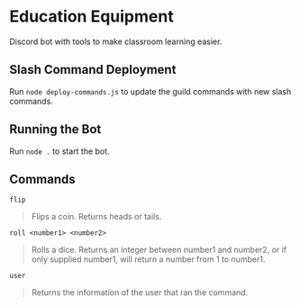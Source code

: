 # Education Equipment

Discord bot with tools to make classroom learning easier. 

## Slash Command Deployment

Run `node deploy-commands.js` to update the guild commands with new slash commands.

## Running the Bot

Run `node .` to start the bot.

## Commands

`flip`

> Flips a coin. Returns heads or tails.

`roll <number1> <number2>`

> Rolls a dice. Returns an integer between number1 and number2, or if only supplied number1, will return a number from 1 to number1.

`user`

> Returns the information of the user that ran the command.
